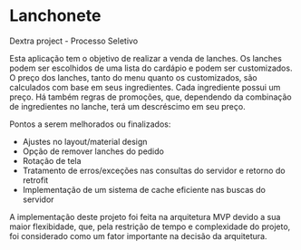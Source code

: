 # Lanchonete
Dextra project - Processo Seletivo

Esta aplicação tem o objetivo de realizar a venda de lanches.
Os lanches podem ser escolhidos de uma lista do cardápio e podem ser customizados.
O preço dos lanches, tanto do menu quanto os customizados, são calculados com base em seus ingredientes. Cada ingrediente possui um preço.
Há também regras de promoções, que, dependendo da combinação de ingredientes no lanche, terá um descréscimo em seu preço.




Pontos a serem melhorados ou finalizados:
 - Ajustes no layout/material design
 - Opção de remover lanches do pedido
 - Rotação de tela
 - Tratamento de erros/exceções nas consultas do servidor e retorno do retrofit
 - Implementação de um sistema de cache eficiente nas buscas do servidor
 

A implementação deste projeto foi feita na arquitetura MVP devido a sua maior flexibidade, que, pela restrição de tempo e complexidade do projeto, foi considerado como um fator importante na decisão da arquitetura.
